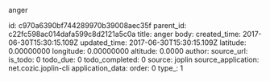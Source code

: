 anger



id: c970a6390bf744289970b39008aec35f
parent_id: c22fc598ac014dafa599c8d2121a5c0a
title: anger
body: 
created_time: 2017-06-30T15:30:15.109Z
updated_time: 2017-06-30T15:30:15.109Z
latitude: 0.00000000
longitude: 0.00000000
altitude: 0.0000
author: 
source_url: 
is_todo: 0
todo_due: 0
todo_completed: 0
source: joplin
source_application: net.cozic.joplin-cli
application_data: 
order: 0
type_: 1